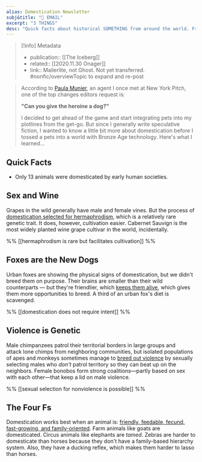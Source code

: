 ```yaml
---
alias: Domestication Newsletter
subj&title: "📗 EMAIL"
excerpt: "3 THINGS" 
desc: "Quick facts about historical SOMETHING from around the world. From SOMETHING to SOMETHING."
---
```


> [!info] Metadata
> * publication:: [[The Iceberg]]
> * related:: [[2020.11.30 Onager]]
> * link:: Mailerlite, not Ghost. Not yet transferred. #nonfic/overviewTopic to expand and re-post

> According to [Paula Munier](https://click.mailerlite.com/link/c/YT0xNDc0NDczODU5NDgxNjA1MjQ0JmM9dTZmNSZiPTM3NzEzNzI0MyZkPXk0czBlOHI=.Nb0cJ8c6lQWQks0m_z3_zSEKXtSKE-6o8NxmVa0ubFY), an agent I once met at New York Pitch, one of the top changes editors request is:
> 
> **"Can you give the heroine a dog?"**
> 
> I decided to get ahead of the game and start integrating pets into my plotlines from the get-go. But since I generally write speculative fiction, I wanted to know a little bit more about domestication before I tossed a pets into a world with Bronze Age technology. Here's what I learned...

## Quick Facts

- Only 13 animals were domesticated by early human societies. 

## Sex and Wine

Grapes in the wild generally have male and female vines. But the process of [domestication selected for hermaphrodism](https://phys.org/news/2020-06-uncovering-genetic-basis-hermaphroditism-grapes.html), which is a relatively rare genetic trait. It does, however, cultivation easier. Cabernet Sauvign is the most widely planted wine grape cultivar in the world, incidentally. 

%% [[hermaphrodism is rare but facilitates cultivation]] %%

## Foxes are the New Dogs

Urban foxes are showing the physical signs of domestication, but we didn't breed them on purpose. Their brains are smaller than their wild counterparts — but they're friendlier, which [keeps them alive](https://www.bloomberg.com/opinion/articles/2020-06-13/urban-foxes-are-evolving-that-s-good-for-homo-sapiens), which gives them more opportunities to breed. A third of an urban fox's diet is scavenged. 

%% [[domestication does not require intent]] %%

## Violence is Genetic

Male chimpanzees patrol their territorial borders in large groups and attack lone chimps from neighboring communities, but isolated populations of apes and monkeys sometimes manage to [breed out violence](https://www.theatlantic.com/magazine/archive/2019/03/how-humans-tamed-themselves/580447/) by sexually selecting males who _don't_ patrol territory so they can beat up on the neighbors. Female bonobos form strong coalitions—partly based on sex with each other—that keep a lid on male violence.

%% [[sexual selection for nonviolence is possible]] %%

## The Four Fs

Domestication works best when an animal is: [friendly, feedable, fecund, fast-growing, and family-oriented](https://www.reddit.com/r/CGPGrey/comments/48all2/zebra_vs_horses_americapox_part_2/). Farm animals like goats are domesticated. Circus animals like elephants are _tamed_. Zebras are harder to domesticate than horses because they don't have a family-based hierarchy system. Also, they have a ducking reflex, which makes them harder to lasso than horses.